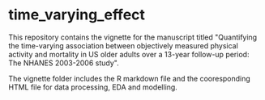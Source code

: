 # time_varying_effect

This repository contains the vignette for the manuscript titled "Quantifying the time-varying association between objectively measured physical activity and mortality in US older adults over a 13-year follow-up period: The NHANES 2003-2006 study".

The vignette folder includes the R markdown file and the cooresponding HTML file for data processing, EDA and modelling.
